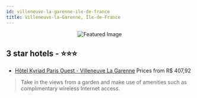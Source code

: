 ```yaml
---
id: villeneuve-la-garenne-ile-de-france
title: Villeneuve-la-Garenne, Île-de-France
---
```


<center><img src="https://i.travelapi.com/hotels/2000000/1260000/1253200/1253128/8e4b111a_z.jpg" alt="Featured Image" /></center>


##  3 star hotels - ⭐️⭐️⭐️

-    [Hôtel Kyriad Paris Ouest - Villeneuve La Garenne](https://us.hurb.com/hotels/villeneuve-la-garenne/hotel-kyriad-paris-ouest-villeneuve-la-garenne-JNP-JP043963?cmp=18055) Prices from R$ 407,92
   > Take in the views from a garden and make use of amenities such as complimentary wireless Internet access.
